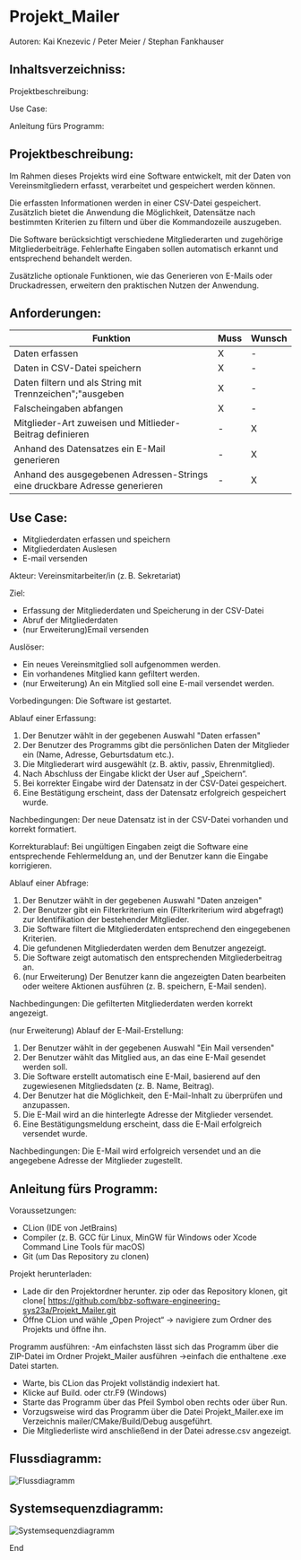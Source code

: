 # Projekt_Mailer

Autoren: Kai Knezevic / Peter Meier / Stephan Fankhauser

## Inhaltsverzeichniss:

Projektbeschreibung:

Use Case:

Anleitung fürs Programm:

## Projektbeschreibung:

Im Rahmen dieses Projekts wird eine Software entwickelt, mit der Daten von Vereinsmitgliedern erfasst, verarbeitet und gespeichert werden können.

Die erfassten Informationen werden in einer CSV-Datei gespeichert. 
Zusätzlich bietet die Anwendung die Möglichkeit, Datensätze nach bestimmten Kriterien zu filtern und über die Kommandozeile auszugeben.

Die Software berücksichtigt verschiedene Mitgliederarten und zugehörige Mitgliederbeiträge.
Fehlerhafte Eingaben sollen automatisch erkannt und entsprechend behandelt werden.

Zusätzliche optionale Funktionen, wie das Generieren von E-Mails oder Druckadressen, erweitern den praktischen Nutzen der Anwendung.

## Anforderungen:
| Funktion                                                                   | Muss | Wunsch |
|----------------------------------------------------------------------------|------|--------|
| Daten erfassen                                                             | X    | -      |
| Daten in CSV-Datei speichern                                               | X    | -      |
| Daten filtern und als String mit Trennzeichen";"ausgeben                   | X    | -      |
| Falscheingaben abfangen                                                    | X    | -      |
| Mitglieder-Art zuweisen und Mitlieder-Beitrag definieren                   | -    | X      |
| Anhand des Datensatzes ein E-Mail generieren                               | -    | X      |
| Anhand des ausgegebenen Adressen-Strings eine druckbare Adresse generieren | -    | X      |
                                                             



## Use Case: 
- Mitgliederdaten erfassen und speichern
- Mitgliederdaten Auslesen
- E-mail versenden
  
Akteur: Vereinsmitarbeiter/in (z. B. Sekretariat)

Ziel: 
- Erfassung der Mitgliederdaten und Speicherung in der CSV-Datei
- Abruf der Mitgliederdaten
- (nur Erweiterung)Email versenden
  
Auslöser: 
- Ein neues Vereinsmitglied soll aufgenommen werden.
- Ein vorhandenes Mitglied kann gefiltert werden.
- (nur Erweiterung) An ein Mitglied soll eine E-mail versendet werden.

Vorbedingungen:
Die Software ist gestartet.

Ablauf einer Erfassung:
1. Der Benutzer wählt in der gegebenen Auswahl "Daten erfassen"
2. Der Benutzer des Programms gibt die persönlichen Daten der Mitglieder ein (Name, Adresse, Geburtsdatum etc.).
3. Die Mitgliederart wird ausgewählt (z. B. aktiv, passiv, Ehrenmitglied).
4. Nach Abschluss der Eingabe klickt der User auf „Speichern“.
5. Bei korrekter Eingabe wird der Datensatz in der CSV-Datei gespeichert.
6. Eine Bestätigung erscheint, dass der Datensatz erfolgreich gespeichert wurde.

Nachbedingungen:
Der neue Datensatz ist in der CSV-Datei vorhanden und korrekt formatiert.

Korrekturablauf:
Bei ungültigen Eingaben zeigt die Software eine entsprechende Fehlermeldung an, und der Benutzer kann die Eingabe korrigieren.

Ablauf einer Abfrage:
1. Der Benutzer wählt in der gegebenen Auswahl "Daten anzeigen"
2. Der Benutzer gibt ein Filterkriterium ein (Filterkriterium wird abgefragt) zur Identifikation der bestehender Mitglieder.
3. Die Software filtert die Mitgliederdaten entsprechend den eingegebenen Kriterien.
4. Die gefundenen Mitgliederdaten werden dem Benutzer angezeigt.
5. Die Software zeigt automatisch den entsprechenden Mitgliederbeitrag an.
6. (nur Erweiterung) Der Benutzer kann die angezeigten Daten bearbeiten oder weitere Aktionen ausführen (z. B. speichern, E-Mail senden).

Nachbedingungen:
Die gefilterten Mitgliederdaten werden korrekt angezeigt.

(nur Erweiterung) Ablauf der E-Mail-Erstellung:
1. Der Benutzer wählt in der gegebenen Auswahl "Ein Mail versenden"
2. Der Benutzer wählt das Mitglied aus, an das eine E-Mail gesendet werden soll.
3. Die Software erstellt automatisch eine E-Mail, basierend auf den zugewiesenen Mitgliedsdaten (z. B. Name, Beitrag).
4. Der Benutzer hat die Möglichkeit, den E-Mail-Inhalt zu überprüfen und anzupassen.
5. Die E-Mail wird an die hinterlegte Adresse der Mitglieder versendet.
6. Eine Bestätigungsmeldung erscheint, dass die E-Mail erfolgreich versendet wurde.

Nachbedingungen:
Die E-Mail wird erfolgreich versendet und an die angegebene Adresse der Mitglieder zugestellt.

## Anleitung fürs Programm:


Voraussetzungen:
- CLion (IDE von JetBrains)
- Compiler (z. B. GCC für Linux, MinGW für Windows oder Xcode Command Line Tools für macOS)
- Git (um Das Repository zu clonen)

Projekt herunterladen:
- Lade dir den Projektordner herunter. zip oder das Repository klonen, git clone[ https://github.com/bbz-software-engineering-sys23a/Projekt_Mailer.git
- Öffne CLion und wähle „Open Project“ → navigiere zum Ordner des Projekts und öffne ihn.


Programm ausführen:
-Am einfachsten lässt sich das Programm über die ZIP-Datei im Ordner Projekt_Mailer ausführen ->einfach die enthaltene .exe Datei starten.
- Warte, bis CLion das Projekt vollständig indexiert hat.
- Klicke auf Build. oder ctr.F9 (Windows)
- Starte das Programm über das Pfeil Symbol oben rechts oder über Run.
- Vorzugsweise wird das Programm über die Datei Projekt_Mailer.exe im Verzeichnis mailer/CMake/Build/Debug ausgeführt.
- Die Mitgliederliste wird anschließend in der Datei adresse.csv angezeigt.

  
## Flussdiagramm:

![Flussdiagramm](/Flussdiagramm.png)

## Systemsequenzdiagramm:

![Systemsequenzdiagramm](Systemsequenzdiagramm.png)


End

